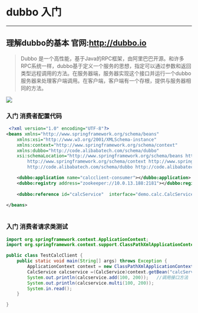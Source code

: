# dubbo 入门
***
##  理解dubbo的基本  官网:http://dubbo.io 
> Dubbo  是一个高性能，基于Java的RPC框架，由阿里巴巴开源。和许多RPC系统一样，dubbo基于定义一个服务的思想，指定可以通过参数和返回类型远程调用的方法。在服务器端，服务器实现这个接口并运行一个dubbo服务器来处理客户端调用。在客户端，客户端有一个存根，提供与服务器相同的方法。

![](http://dubbo.io/images//dubbo-architecture.png)

### 入门 消费者配置代码
```XML
 <?xml version="1.0" encoding="UTF-8"?>
<beans xmlns="http://www.springframework.org/schema/beans"
	xmlns:xsi="http://www.w3.org/2001/XMLSchema-instance"
	xmlns:context="http://www.springframework.org/schema/context"
	xmlns:dubbo="http://code.alibabatech.com/schema/dubbo"
	xsi:schemaLocation="http://www.springframework.org/schema/beans http://www.springframework.org/schema/beans/spring-beans.xsd
		http://www.springframework.org/schema/context http://www.springframework.org/schema/context/spring-context-4.3.xsd
		http://code.alibabatech.com/schema/dubbo http://code.alibabatech.com/schema/dubbo/dubbo.xsd">

	<dubbo:application name="calcclient-consumer"></dubbo:application>
	<dubbo:registry address="zookeeper://10.0.13.188:2181"></dubbo:registry>
	
	<dubbo:reference id="calcService"  interface="demo.calc.CalcService"></dubbo:reference>

</beans>
  
``` 
### 入门 消费者请求类测试
```Java
import org.springframework.context.ApplicationContext;
import org.springframework.context.support.ClassPathXmlApplicationContext;

public class TestCalcClient {
	public static void main(String[] args) throws Exception {
		ApplicationContext context = new ClassPathXmlApplicationContext("/app-client.xml");
		CalcService calcservice =(CalcService)context.getBean("calcService"); //加载配置文件
		System.out.println(calcservice.add(100, 200));   //调用接口方法
		System.out.println(calcservice.multi(100, 200));
		System.in.read();
	}

}
```


